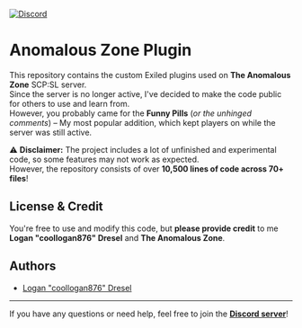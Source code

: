 [![Discord](https://img.shields.io/discord/1071781134033236028?label=Discord&color=%230d98ba)](https://discord.gg/E86dwhPCXj)

# Anomalous Zone Plugin  

This repository contains the custom Exiled plugins used on **The Anomalous Zone** SCP:SL server.  
Since the server is no longer active, I've decided to make the code public for others to use and learn from.  
However, you probably came for the **Funny Pills** (*or the unhinged comments*) – My most popular addition, which kept players on while the server was still active.  

⚠ **Disclaimer:** The project includes a lot of unfinished and experimental code, so some features may not work as expected.  
However, the repository consists of over **10,500 lines of code across 70+ files**!  


## License & Credit  
You're free to use and modify this code, but **please provide credit** to me **Logan "coollogan876" Dresel** and **The Anomalous Zone**.  

## Authors  
- [Logan "coollogan876" Dresel](https://www.github.com/coollogan876)  

---
If you have any questions or need help, feel free to join the **[Discord server](https://discord.gg/E86dwhPCXj)**!  
